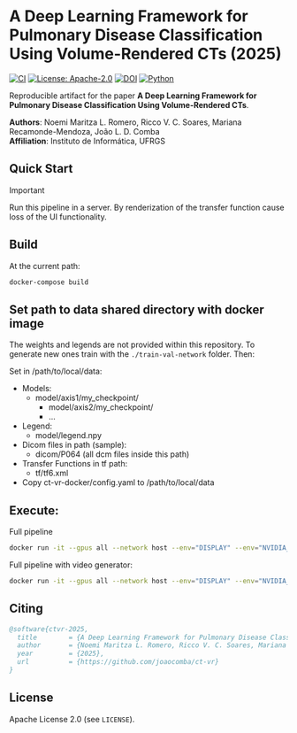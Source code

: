 # A Deep Learning Framework for Pulmonary Disease Classification Using Volume-Rendered CTs (2025)

[![CI](https://github.com/<you>/pulmonary-dl-ct-2025/actions/workflows/ci.yml/badge.svg)](https://github.com/<you>/pulmonary-dl-ct-2025/actions)
[![License: Apache-2.0](https://img.shields.io/badge/License-Apache_2.0-blue.svg)](LICENSE)
[![DOI](https://zenodo.org/badge/DOI/10.5281/zenodo.TBD.svg)](https://doi.org/10.5281/zenodo.TBD)
[![Python](https://img.shields.io/badge/python-3.9%2B-brightgreen.svg)](https://www.python.org/)

Reproducible artifact for the paper **A Deep Learning Framework for Pulmonary Disease Classification Using Volume-Rendered CTs**.

**Authors**: Noemi Maritza L. Romero, Ricco V. C. Soares, Mariana Recamonde-Mendoza, João L. D. Comba  
**Affiliation**: Instituto de Informática, UFRGS

## Quick Start

> [!IMPORTANT]
> Run this pipeline in a server. By renderization of the transfer function cause loss of the UI functionality.

## Build 
At the current path:
```sh
docker-compose build
```

## Set path to data shared directory with docker image

The weights and legends are not provided within this repository. To generate new ones train with the `./train-val-network` folder. Then:

Set in /path/to/local/data:
- Models:
  * model/axis1/my_checkpoint/
	* model/axis2/my_checkpoint/
	* ...
- Legend:
	* model/legend.npy
- Dicom files in path (sample):
	* dicom/P064 (all dcm files inside this path)
- Transfer Functions in tf path:
	* tf/tf6.xml
- Copy ct-vr-docker/config.yaml to /path/to/local/data


## Execute:
Full pipeline
```sh
docker run -it --gpus all --network host --env="DISPLAY" --env="NVIDIA_DRIVER_CAPABILITIES=compute,utility,display" --volume="/tmp/.X11-unix:/tmp/.X11-unix:rw" --volume="/path/to/local/data/:/data/" ct-vr-docker_ctvr:latest python pipeline.py --full_pipeline  --dicom_path /data/dicom/P064
```

Full pipeline with video generator:
```sh
docker run -it --gpus all --network host --env="DISPLAY" --env="NVIDIA_DRIVER_CAPABILITIES=compute,utility,display" --volume="/tmp/.X11-unix:/tmp/.X11-unix:rw" --volume="/path/to/local/data/:/data/" ct-vr-docker_ctvr:latest python pipeline.py --full_pipeline  --dicom_path /data/dicom/P064 --video
```

## Citing

```bibtex
@software{ctvr-2025,
  title        = {A Deep Learning Framework for Pulmonary Disease Classification Using Volume-Rendered CTs},
  author       = {Noemi Maritza L. Romero, Ricco V. C. Soares, Mariana Recamonde-Mendoza, João L. D. Comba},
  year         = {2025},
  url          = {https://github.com/joaocomba/ct-vr}
}
```

## License
Apache License 2.0 (see `LICENSE`).
